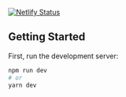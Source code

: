 [![Netlify Status](https://api.netlify.com/api/v1/badges/275a5ae5-7846-431f-a472-c0d1e48f5cb1/deploy-status)](https://app.netlify.com/sites/monchou/deploys)

## Getting Started

First, run the development server:

```bash
npm run dev
# or
yarn dev
```
